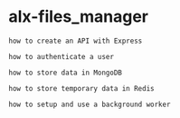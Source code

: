 # alx-files_manager


    how to create an API with Express

    how to authenticate a user

    how to store data in MongoDB

    how to store temporary data in Redis

    how to setup and use a background worker
